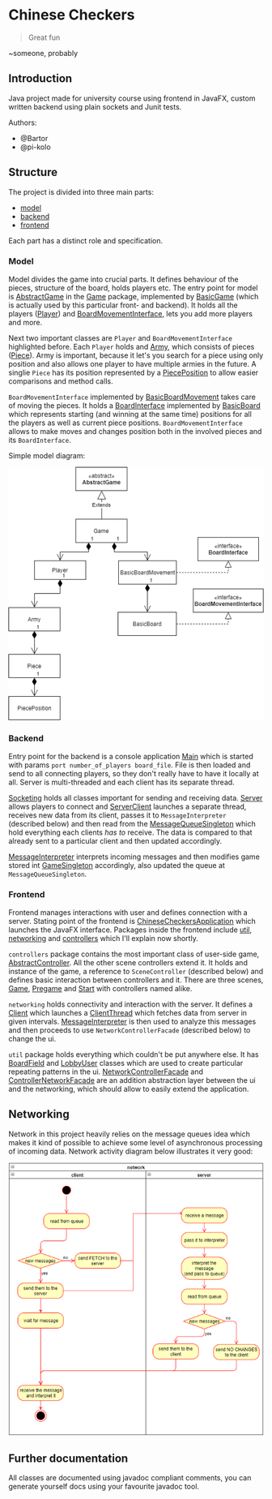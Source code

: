 # Chinese Checkers
>Great fun

~someone, probably
## Introduction
Java project made for university course using frontend in JavaFX, custom written backend using plain sockets and Junit tests.

Authors:
- @Bartor 
- @pi-kolo

## Structure

The project is divided into three main parts:
- [model](src/main/java/model)
- [backend](src/main/java/backend)
- [frontend](src/main/java/frontend)

Each part has a distinct role and specification.

### Model

Model divides the game into crucial parts. It defines behaviour of the pieces, structure of the board, holds players etc. The entry point for model is [AbstractGame](src/main/java/model/game/AbstractGame.java) in the [Game](src/main/java/model/game)  package, implemented by [BasicGame](src/main/java/model/game/BasicGame.java) (which is actually used by this particular front- and backend). It holds all the players ([Player](src/main/java/model/player/Player.java)) and [BoardMovementInterface](src/main/java/model/board/BoardMovementInterface.java), lets you add more players and more.

Next two important classes are `Player` and `BoardMovementInterface` highlighted before. Each `Player` holds and [Army](src/main/java/model/player/Army.java), which consists of pieces ([Piece](src/main/java/model/player/Piece.java)). Army is important, because it let's you search for a piece using only position and also allows one player to have multiple armies in the future. A singlie `Piece` has its position represented by a [PiecePosition](src/main/java/model/player/PiecePosition.java) to allow easier comparisons and method calls.

`BoardMovementInterface` implemented by [BasicBoardMovement](src/main/java/model/board/BasicBoardMovement.java) takes care of moving the pieces. It holds a [BoardInterface](src/main/java/model/board/BoardInterface.java) implemented by [BasicBoard](src/main/java/model/board/BasicBoard.java) which represents starting (and winning at the same time) positions for all the players as well as current piece positions. `BoardMovementInterface` allows to make moves and changes position both in the involved pieces and its `BoardInterface`.

Simple model diagram:

![UML of the Model classes](docs-utils/model-uml.png)

### Backend

Entry point for the backend is a console application [Main](src/main/java/backend/Main.java) which is started with params `port number_of_players board_file`. File is then loaded and send to all connecting players, so they don't really have to have it locally at all. Server is multi-threaded and each client has its separate thread.

[Socketing](src/main/java/backend/socketing) holds all classes important for sending and receiving data. [Server](src/main/java/backend/socketing/Server.java) allows players to connect and [ServerClient](src/main/java/backend/socketing/ServerClient.java) launches a separate thread, receives new data from its client, passes it to `MessageInterpreter` (described below) and then read from the [MessageQueueSingleton](src/main/java/backend/socketing/MessageQueueSingleton.java) which hold everything each clients _has to_ receive. The data is compared to that already sent to a particular client and then updated accordingly.

[MessageInterpreter](src/main/java/backend/interpreter/MessageInterpreter.java) interprets incoming messages and then modifies game stored int [GameSingleton](src/main/java/backend/GameSingleton.java) accordingly, also updated the queue at `MessageQueueSingleton`.

### Frontend

Frontend manages interactions with user and defines connection with a server. Stating point of the frontend is [ChineseCheckersApplication](src/main/java/frontend/ChineseCheckersApplication.java) which launches the JavaFX interface. Packages inside the frontend include [util](src/main/java/frontend/util), [networking](src/main/java/frontend/networking) and [controllers](src/main/java/frontend/controllers) which I'll explain now shortly.

`controllers` package contains the most important class of user-side game, [AbstractController](src/main/java/frontend/controllers/AbstractController.java). All the other scene controllers extend it. It holds and instance of the game, a reference to `SceneController` (described below) and defines basic interaction between controllers and it. There are three scenes, [Game](src/main/resources/views/game.fxml), [Pregame](src/main/resources/views/pregame.fxml) and [Start](src/main/resources/views/start.fxml) with controllers named alike.

`networking` holds connectivity and interaction with the server. It defines a [Client](src/main/java/frontend/networking/Client.java) which launches a [ClientThread](src/main/java/frontend/networking/ClientThread.java) which fetches data from server in given intervals. [MessageInterpreter](src/main/java/frontend/networking/MessageInterpreter.java) is then used to analyze this messages and then proceeds to use `NetworkControllerFacade` (described below) to change the ui.

`util` package holds everything which couldn't be put anywhere else. It has [BoardField](src/main/java/frontend/util/BoardField.java) and [LobbyUser](src/main/java/frontend/util/LobbyUser.java) classes which are used to create particular repeating patterns in the ui. [NetworkControllerFacade](src/main/java/frontend/util/NetworkControllerFacade.java) and [ControllerNetworkFacade](src/main/java/frontend/util/NetworkControllerFacade.java) are an addition abstraction layer between the ui and the networking, which should allow to easily extend the application.

## Networking

Network in this project heavily relies on the message queues idea which makes it kind of possible to achieve some level of asynchronous processing of incoming data. Network activity diagram below illustrates it very good:

![UML of the network](docs-utils/network-uml.png)

## Further documentation

All classes are documented using javadoc compliant comments, you can generate yourself docs using your favourite javadoc tool.